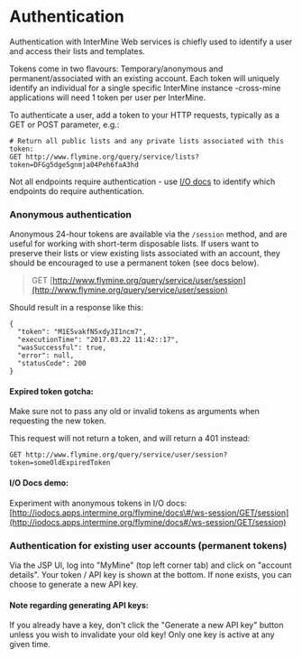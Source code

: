 # Authentication

Authentication with InterMine Web services is chiefly used to identify a user and access their lists and templates.

Tokens come in two flavours: Temporary/anonymous and permanent/associated with an existing account. Each token will uniquely identify an individual for a single specific InterMine instance -cross-mine applications will need 1 token per user per InterMine.

To authenticate a user, add a token to your HTTP requests, typically as a GET or POST parameter, e.g.:

```text
# Return all public lists and any private lists associated with this token:
GET http://www.flymine.org/query/service/lists?token=DFGg5dge5gnmja04Peh6faA3hd
```

Not all endpoints require authentication - use [I/O docs](http://iodocs.apps.intermine.org/) to identify which endpoints do require authentication.

### Anonymous authentication

Anonymous 24-hour tokens are available via the `/session` method, and are useful for working with short-term disposable lists. If users want to preserve their lists or view existing lists associated with an account, they should be encouraged to use a permanent token \(see docs below\).

> GET [http://www.flymine.org/query/service/user/session](http://www.flymine.org/query/service/user/session)

Should result in a response like this:

```text
{
  "token": "M1E5vakfN5xdy3I1ncm7",
  "executionTime": "2017.03.22 11:42::17",
  "wasSuccessful": true,
  "error": null,
  "statusCode": 200
}
```

#### Expired token gotcha:

Make sure not to pass any old or invalid tokens as arguments when requesting the new token.

This request will not return a token, and will return a 401 instead:

```text
GET http://www.flymine.org/query/service/user/session?token=someOldExpiredToken
```

#### I/O Docs demo:

Experiment with anonymous tokens in I/O docs: [http://iodocs.apps.intermine.org/flymine/docs\#/ws-session/GET/session](http://iodocs.apps.intermine.org/flymine/docs#/ws-session/GET/session)

### Authentication for existing user accounts \(permanent tokens\)

Via the JSP UI, log into "MyMine" \(top left corner tab\) and click on "account details". Your token / API key is shown at the bottom. If none exists, you can choose to generate a new API key.

#### Note regarding generating API keys:

If you already have a key, don't click the "Generate a new API key" button unless you wish to invalidate your old key! Only one key is active at any given time.

